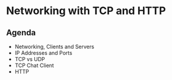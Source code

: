 # Networking with TCP and HTTP

## Agenda
- Networking, Clients and Servers
- IP Addresses and Ports
- TCP vs UDP
- TCP Chat Client
- HTTP

